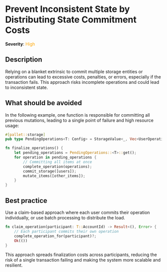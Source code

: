 # Prevent Inconsistent State by Distributing State Commitment Costs

**Severity**: <span style="color:orange;">High</span>

## Description

Relying on a blanket extrinsic to commit multiple storage entities or operations can lead to excessive costs, penalties, or errors, especially if the transaction fails. This approach risks incomplete operations and could lead to inconsistent state.

## What should be avoided

In the following example, one function is responsible for committing all previous mutations, leading to a single point of failure and high resource usage:

```rust
#[pallet::storage]
pub type PendingOperations<T: Config> = StorageValue<_, Vec<UserOperation>>;

fn finalize_operations() {
    let pending_operations = PendingOperations::<T>::get();
    for operation in pending_operations {
        // Committing all items at once
        complete_operation(operations);
        commit_storage([users]);
        mutate_items([other_items]);
    }
}
```

## Best practice

Use a claim-based approach where each user commits their operation individually, or use batch processing to distribute the load.

```rust
fn claim_operation(participant: T::AccountId) -> Result<(), Error> {
    // Each participant commits their own operation
    complete_operation_for(participant)?;
    Ok(())
}
```

This approach spreads finalization costs across participants, reducing the risk of a single transaction failing and making the system more scalable and resilient.
